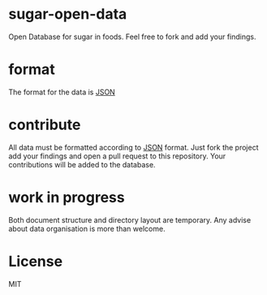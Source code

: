 # sugar-open-data


Open Database for sugar in foods. Feel free to fork and add your findings.

# format
The format for the data is [JSON](http://www.json.org/)

# contribute
All data must be formatted according to [JSON](http://www.json.org/) format.
Just fork the project add your findings and open a pull request to this repository. Your contributions will be added to the database.


# work in progress
Both document structure and directory layout are temporary. Any advise about data organisation is more than welcome.

# License
MIT